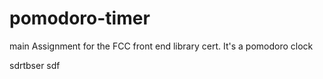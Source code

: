 # pomodoro-timer
main
Assignment for the FCC front end library cert. It's a pomodoro clock 

sdrtbser sdf